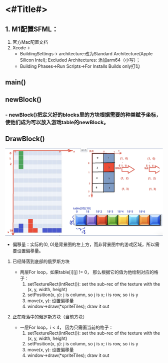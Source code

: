 #  <#Title#>
## 1. M1配置SFML：
1. 官方Mac配置文档 
2. Xcode->
    - BuildingSettings-> architecture:改为Standard Architecture(Apple Silicon Intel); Excluded Architectures: 添加arm64（小写）；
    - Building Phases->Run Scripts->For Installs Builds only打勾

## main()

## newBlock()
### - newBlock()把定义好的blocks里的方块根据需要的种类赋予坐标，使他们成为可以放入游戏table的newBlock。


## DrawBlock()
![drawblock](DevelopLog/drawblock.png)
- 偏移量：实际的(0, 0)是背景图的左上方，而非背景图中的游戏区域，所以需要设置偏移量。
1. 已经降落到底部的俄罗斯方块
    - 两层For loop，如果table[i][j] != 0， 那么根据它的值为他绘制对应的格子：
        1. setTextureRect(IntRect()):   set the sub-rec of the texture with the (x, y, width, height)
        2. setPosition(x, y):  j is column, so j is x; i is row, so i is y
        3. move(x, y): 设置偏移量
        4. window->draw(*spriteTiles); draw it out 
    
2. 正在降落中的俄罗斯方块（当前方块）
    - 一层For loop，i < 4， 因为只需画当前的格子：
        1. setTextureRect(IntRect()):   set the sub-rec of the texture with the (x, y, width, height)
        2. setPosition(x, y):  j is column, so j is x; i is row, so i is y
        3. move(x, y): 设置偏移量
        4. window->draw(*spriteTiles); draw it out 

